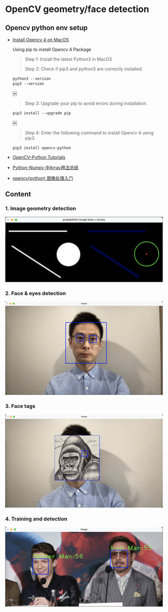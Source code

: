 # OpenCV geometry/face detection

## Opencv python env setup

* [Install Opencv 4 on MacOS](https://www.geeksforgeeks.org/how-to-install-opencv-4-on-macos/)

    Using pip to install Opencv 4 Package
    > Step 1: Install the latest Python3 in MacOS

    > Step 2: Check if pip3 and python3 are correctly installed.  
    ```
    python3 --version  
    pip3 --version
    ```
    ￼
    > Step 3: Upgrade your pip to avoid errors during installation.
    ```
    pip3 install --upgrade pip
    ```
    ￼
    > Step 4: Enter the following command to install Opencv 4 using pip3.
    ```
    pip3 install opencv-python
    ```

* [OpenCV-Python Tutorials](https://docs.opencv.org/3.4/d6/d00/tutorial_py_root.html)

* [Python-Numpy 中Array用法总结](https://blog.csdn.net/MsSpark/article/details/83050000)

* [opencv(python) 图像处理入门](https://www.cnblogs.com/wojianxin/category/1682246.html?page=2)

## Content

### 1. Image geometry detection

![](./images/01.png)

### 2. Face & eyes detection

![](./images/02.png)

### 3. Face tags

![](./images/03.png)

### 4. Training and detection

![](./images/04.png)